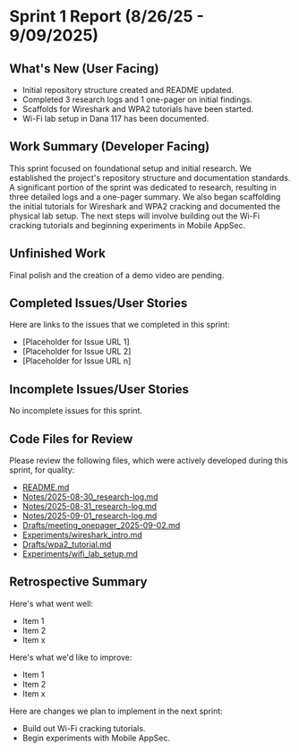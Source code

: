 # Sprint 1 Report (8/26/25 - 9/09/2025)

## What's New (User Facing)
 * Initial repository structure created and README updated.
 * Completed 3 research logs and 1 one-pager on initial findings.
 * Scaffolds for Wireshark and WPA2 tutorials have been started.
 * Wi-Fi lab setup in Dana 117 has been documented.

## Work Summary (Developer Facing)
This sprint focused on foundational setup and initial research. We established the project's repository structure and documentation standards. A significant portion of the sprint was dedicated to research, resulting in three detailed logs and a one-pager summary. We also began scaffolding the initial tutorials for Wireshark and WPA2 cracking and documented the physical lab setup. The next steps will involve building out the Wi-Fi cracking tutorials and beginning experiments in Mobile AppSec.

## Unfinished Work
Final polish and the creation of a demo video are pending.

## Completed Issues/User Stories
Here are links to the issues that we completed in this sprint:

 * [Placeholder for Issue URL 1]
 * [Placeholder for Issue URL 2]
 * [Placeholder for Issue URL n]

## Incomplete Issues/User Stories
No incomplete issues for this sprint.
 
## Code Files for Review
Please review the following files, which were actively developed during this sprint, for quality:
 * [README.md](https://github.com/zoom1338/UofI-CyberTutorials/blob/main/README.md)
 * [Notes/2025-08-30_research-log.md](https://github.com/zoom1338/UofI-CyberTutorials/blob/main/Notes/2025-08-30_research-log.md)
 * [Notes/2025-08-31_research-log.md](https://github.com/zoom1338/UofI-CyberTutorials/blob/main/Notes/2025-08-31_research-log.md)
 * [Notes/2025-09-01_research-log.md](https://github.com/zoom1338/UofI-CyberTutorials/blob/main/Notes/2025-09-01_research-log.md)
 * [Drafts/meeting_onepager_2025-09-02.md](https://github.com/zoom1338/UofI-CyberTutorials/blob/main/Drafts/meeting_onepager_2025-09-02.md)
 * [Experiments/wireshark_intro.md](https://github.com/zoom1338/UofI-CyberTutorials/blob/main/Experiments/wireshark_intro.md)
 * [Drafts/wpa2_tutorial.md](https://github.com/zoom1338/UofI-CyberTutorials/blob/main/Drafts/wpa2_tutorial.md)
 * [Experiments/wifi_lab_setup.md](https://github.com/zoom1338/UofI-CyberTutorials/blob/main/Experiments/wifi_lab_setup.md)
 
## Retrospective Summary
Here's what went well:
  * Item 1
  * Item 2
  * Item x
 
Here's what we'd like to improve:
   * Item 1
   * Item 2
   * Item x
  
Here are changes we plan to implement in the next sprint:
   * Build out Wi-Fi cracking tutorials.
   * Begin experiments with Mobile AppSec.
